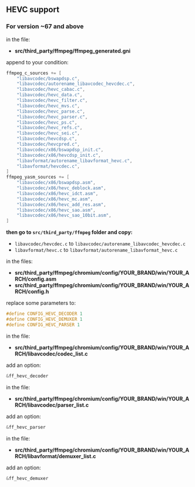 ## HEVC support ##

### For version ~67 and above ###

in the file:
- **src/third_party/ffmpeg/ffmpeg_generated.gni**

append to your condition:

```c
ffmpeg_c_sources += [
    "libavcodec/bswapdsp.c",
    "libavcodec/autorename_libavcodec_hevcdec.c",
    "libavcodec/hevc_cabac.c",
    "libavcodec/hevc_data.c",
    "libavcodec/hevc_filter.c",
    "libavcodec/hevc_mvs.c",
    "libavcodec/hevc_parse.c",
    "libavcodec/hevc_parser.c",
    "libavcodec/hevc_ps.c",
    "libavcodec/hevc_refs.c",
    "libavcodec/hevc_sei.c",
    "libavcodec/hevcdsp.c",
    "libavcodec/hevcpred.c",
    "libavcodec/x86/bswapdsp_init.c",
    "libavcodec/x86/hevcdsp_init.c",
    "libavformat/autorename_libavformat_hevc.c",
    "libavformat/hevcdec.c",
]
ffmpeg_yasm_sources += [
    "libavcodec/x86/bswapdsp.asm",
    "libavcodec/x86/hevc_deblock.asm",
    "libavcodec/x86/hevc_idct.asm",
    "libavcodec/x86/hevc_mc.asm",
    "libavcodec/x86/hevc_add_res.asm",
    "libavcodec/x86/hevc_sao.asm",
    "libavcodec/x86/hevc_sao_10bit.asm",
]
```
**then go to `src/third_party/ffmpeg` folder and copy:**
 - `libavcodec/hevcdec.c` to `libavcodec/autorename_libavcodec_hevcdec.c`
 - `libavformat/hevc.c` to `libavformat/autorename_libavformat_hevc.c`

in the files:
- **src/third_party/ffmpeg/chromium/config/YOUR_BRAND/win/YOUR_ARCH/config.asm**
- **src/third_party/ffmpeg/chromium/config/YOUR_BRAND/win/YOUR_ARCH/config.h**

replace some parameters to:
```c
#define CONFIG_HEVC_DECODER 1
#define CONFIG_HEVC_DEMUXER 1
#define CONFIG_HEVC_PARSER 1
```

in the file:
- **src/third_party/ffmpeg/chromium/config/YOUR_BRAND/win/YOUR_ARCH/libavcodec/codec_list.c**

add an option:
```c
&ff_hevc_decoder
```

in the file:
- **src/third_party/ffmpeg/chromium/config/YOUR_BRAND/win/YOUR_ARCH/libavcodec/parser_list.c**

add an option:
```c
&ff_hevc_parser
```

in the file:
- **src/third_party/ffmpeg/chromium/config/YOUR_BRAND/win/YOUR_ARCH/libavformat/demuxer_list.c**

add an option:
```c
&ff_hevc_demuxer
```

